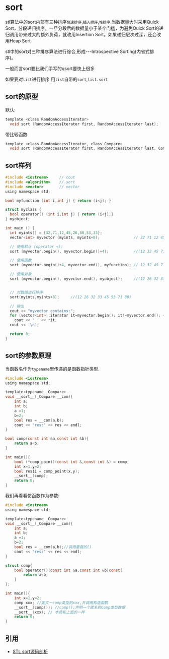 # sort


stl算法中的sort内部有三种排序`快速排序`,`插入排序`,`堆排序`.当数据量大时采用Quick Sort，分段递归排序，一旦分段后的数据量小于某个门槛，为避免Quick Sort的递归调用带来过大的额外负荷，就改用Insertion Sort。如果递归层次过深，还会改用Heap Sort

stl中的sort对三种排序算法进行综合,形成---Introspective Sorting(内省式排序)。

一般而言sort要比我们手写的qsort要快上很多

如果要对`list`进行排序,用`list`自带的`sort`,`list.sort`


## sort的原型

默认:
```c
template <class RandomAccessIterator>
  void sort (RandomAccessIterator first, RandomAccessIterator last);
```

带比较函数:
```c
template <class RandomAccessIterator, class Compare>
  void sort (RandomAccessIterator first, RandomAccessIterator last, Compare comp);
```

## sort样列

```c
#include <iostream>     // cout
#include <algorithm>    // sort
#include <vector>       // vector
using namespace std;

bool myfunction (int i,int j) { return (i<j); }

struct myclass {
  bool operator() (int i,int j) { return (i<j);}
} myobject;

int main () {
  int myints[] = {32,71,12,45,26,80,53,33};
  vector<int> myvector (myints, myints+8);               // 32 71 12 45 26 80 53 33

  // 使用默认 (operator <):
  sort (myvector.begin(), myvector.begin()+4);           //(12 32 45 71)26 80 53 33

  // 使用函数
  sort (myvector.begin()+4, myvector.end(), myfunction); // 12 32 45 71(26 33 53 80)

  // 使用对象
  sort (myvector.begin(), myvector.end(), myobject);     //(12 26 32 33 45 53 71 80)


  // 对数组进行排序
  sort(myints,myints+8);     //(12 26 32 33 45 53 71 80)

  // 输出
  cout << "myvector contains:";
  for (vector<int>::iterator it=myvector.begin(); it!=myvector.end(); ++it)
    cout << ' ' << *it;
  cout << '\n';

  return 0;
}
```

## sort的参数原理

当函数名作为`typename`里传递的是函数指针类型.

```c
#include <iostream>
using namespace std;

template<typename _Compare>
void __sort__(_Compare __com){
    int a;
    int b;
    a =1;
    b=2;
    bool res = __com(a,b);
    cout << "res:" << res << endl;
}

bool comp(const int &a,const int &b){
    return a<b;
}

int main(){
    bool (*comp_point)(const int &,const int &) = comp;
    int x=1,y=2;
    bool res11 = comp_point(x,y);
    __sort__(comp);
    return 0;
}
```

我们再看看仿函数作为参数:

```c
#include <iostream>
using namespace std;

template<typename _Compare>
void __sort__(_Compare __com){
    int a;
    int b;
    a =1;
    b=2;
    bool res = __com(a,b);//调用重载的()
    cout << "res:" << res << endl;
}

struct comp{
    bool operator()(const int &a,const int &b)const{
        return a<b;
    }
};

int main(){
    int x=1,y=2;
    comp xxx; //定义一comp类型的xxx,并调用构造函数
    __sort__(comp()); //comp():声明一个匿名的comp类型数据
    __sort__(xxx); // 本质和上面的一样
    return 0;
}
```


## 引用

 - [STL sort源码剖析](http://www.cnblogs.com/imAkaka/articles/2407877.html)
